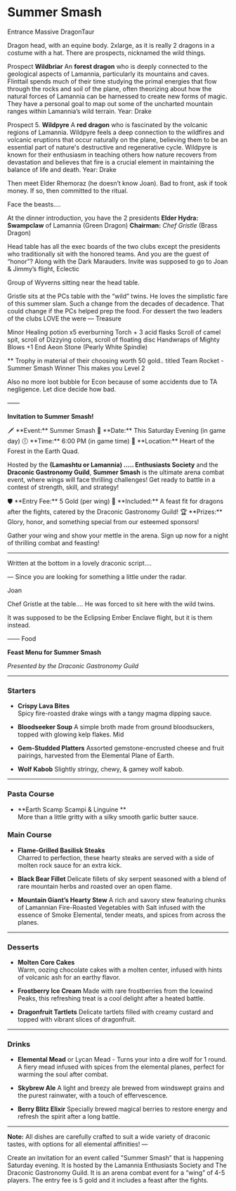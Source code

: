 # Summer Smash


Entrance
Massive DragonTaur

Dragon head, with an equine body. 2xlarge, as it is really 2 dragons in a costume with a hat. There are prospects, nicknamed the wild things.

Prospect **Wildbriar**
An **forest dragon** who is deeply connected to the geological aspects of Lamannia, particularly its mountains and caves. Flinttail spends much of their time studying the primal energies that flow through the rocks and soil of the plane, often theorizing about how the natural forces of Lamannia can be harnessed to create new forms of magic. They have a personal goal to map out some of the uncharted mountain ranges within Lamannia’s wild terrain.
Year: Drake

Prospect 5. **Wildpyre**
A **red dragon** who is fascinated by the volcanic regions of Lamannia. Wildpyre feels a deep connection to the wildfires and volcanic eruptions that occur naturally on the plane, believing them to be an essential part of nature's destructive and regenerative cycle. Wildpyre is known for their enthusiasm in teaching others how nature recovers from devastation and believes that fire is a crucial element in maintaining the balance of life and death.
Year: Drake

Then meet Elder Rhemoraz (he doesn’t know Joan). Bad to front, ask if took money. If so, then committed to the ritual.


Face the beasts….

At the dinner introduction, you have the 2 presidents
 **Elder Hydra: Swampclaw**  of Lamannia (Green Dragon)
 **Chairman:** *Chef Gristle* (Brass Dragon)

Head table has all the exec boards of the two clubs except the presidents who traditionally sit with the honored teams.  And you are the guest of “honor”? Along with the Dark Marauders. Invite was supposed to go to Joan & Jimmy’s flight, Eclectic

Group of Wyverns sitting near the head table.

Gristle sits at the PCs table with the “wild” twins. He loves the simplistic fare of this summer slam. Such a change from the decades of decadence. That could change if the PCs helped prep the food. For dessert the two leaders of the clubs LOVE the were
—
Treasure

Minor Healing potion x5
everburning Torch + 3 acid flasks
Scroll of camel spit, scroll of Dizzying colors, scroll of floating disc
Handwraps of Mighty Blows +1
End Aeon Stone (Pearly White Spindle)

** Trophy in material of their choosing worth 50 gold.. titled Team Rocket - Summer Smash Winner
This makes you Level 2

Also no more loot bubble for Econ because of some accidents due to TA negligence. Let dice decide how bad.

——

**Invitation to Summer Smash!**

 <span style="font-family: .AppleColorEmojiUI;">
     🗡️
 </span> **Event:** Summer Smash
 <span style="font-family: .AppleColorEmojiUI;">
     📅
 </span> **Date:** This Saturday Evening  (in game day)
 <span style="font-family: .AppleColorEmojiUI;">
     🕕
 </span> **Time:** 6:00 PM  (in game time)
 <span style="font-family: .AppleColorEmojiUI;">
     📍
 </span> **Location:** Heart of the Forest in the Earth Quad.

Hosted by the **(Lamashtu or Lamannia) ….. Enthusiasts Society** and the **Draconic Gastronomy Guild**, **Summer Smash** is the ultimate arena combat event, where wings will face thrilling challenges! Get ready to battle in a contest of strength, skill, and strategy!

 <span style="font-family: .AppleColorEmojiUI;">
     🛡️
 </span> **Entry Fee:** 5 Gold (per wing)
 <span style="font-family: .AppleColorEmojiUI;">
     🍗
 </span> **Included:** A feast fit for dragons after the fights, catered by the Draconic Gastronomy Guild!

 <span style="font-family: .AppleColorEmojiUI;">
     🏆
 </span> **Prizes:** Glory, honor, and something special from our esteemed sponsors!

Gather your wing and show your mettle in the arena. Sign up now for a night of thrilling combat and feasting!

---
Written at the bottom in a lovely draconic script….

— Since you are looking for something a little under the radar.

Joan




Chef Gristle at the table….
He was forced to sit here with the wild twins.

It was supposed to be the Eclipsing Ember Enclave flight, but it is them instead.

——
Food

**Feast Menu for Summer Smash**  

*Presented by the Draconic Gastronomy Guild*

---

### **Starters**

- **Crispy Lava Bites**  
  Spicy fire-roasted drake wings with a tangy magma dipping sauce.

- **Bloodseeker Soup**
  A simple broth made from ground bloodsuckers, topped with glowing kelp flakes. Mid

- **Gem-Studded Platters**
  Assorted gemstone-encrusted cheese and fruit pairings, harvested from the Elemental Plane of Earth.

- **Wolf Kabob**
  Slightly stringy, chewy, & gamey wolf kabob.

---

### **Pasta Course**

- **Earth Scamp Scampi & Linguine **  
  More than a little gritty with a silky smooth garlic butter sauce.


### **Main Course**

- **Flame-Grilled Basilisk Steaks**  
  Charred to perfection, these hearty steaks are served with a side of molten rock sauce for an extra kick.

- **Black Bear Fillet**
  Delicate fillets of sky serpent seasoned with a blend of rare mountain herbs and roasted over an open flame.

- **Mountain Giant’s Hearty Stew**
  A rich and savory stew featuring chunks of Lamannian Fire-Roasted Vegetables with Salt infused with the essence of Smoke Elemental, tender meats, and spices from across the planes.

---

### **Desserts**

- **Molten Core Cakes**  
  Warm, oozing chocolate cakes with a molten center, infused with hints of volcanic ash for an earthy flavor.

- **Frostberry Ice Cream**
  Made with rare frostberries from the Icewind Peaks, this refreshing treat is a cool delight after a heated battle.

- **Dragonfruit Tartlets**
  Delicate tartlets filled with creamy custard and topped with vibrant slices of dragonfruit.

---

### **Drinks**

- **Elemental Mead**  or Lycan Mead - Turns your into a dire wolf for 1 round. 
  A fiery mead infused with spices from the elemental planes, perfect for warming the soul after combat.

- **Skybrew Ale**
  A light and breezy ale brewed from windswept grains and the purest rainwater, with a touch of effervescence.

- **Berry Blitz Elixir**
  Specially brewed magical berries to restore energy and refresh the spirit after a long battle.

---

**Note:** All dishes are carefully crafted to suit a wide variety of draconic tastes, with options for all elemental affinities!
—

Create an invitation for an event called "Summer Smash” that is happening Saturday evening. It is hosted by the Lamannia Enthusiasts Society and The Draconic Gastronomy Guild. It is an arena combat event for a “wing” of 4-5 players. The entry fee is 5 gold and it includes a feast after the fights.
